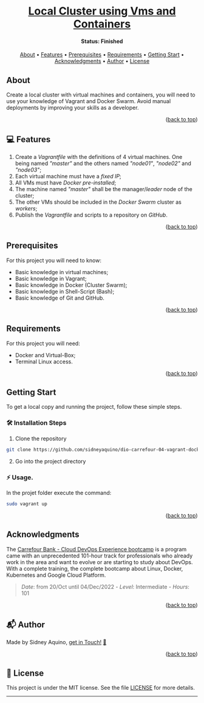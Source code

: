 <a name="readme-top"></a>

<h1 align="center">
  <a href="#">Local Cluster using Vms and Containers</a>
</h1>

<h4 align="center"> 
	 Status: Finished
</h4>

<p align="center">
  <a href="#about">About</a> •
  <a href="#features">Features</a> •
  <a href="#prerequisites">Prerequisites</a> •
  <a href="#requirements">Requirements</a> •
  <a href="#getting-start">Getting Start</a> •
  <a href="#acknowledgments">Acknowledgments</a> •
  <a href="#author">Author</a> •
  <a href="#user-content-license">License</a>
</p>


## About

Create a local cluster with virtual machines and containers, you will need to use your knowledge of Vagrant and Docker Swarm. Avoid manual deployments by improving your skills as a developer.

<p align="right">(<a href="#readme-top">back to top</a>)</p>


## 💻 Features

1. Create a *Vagrantfile* with the definitions of 4 virtual machines. One being named *"master"* and the others named *"node01"*, *"node02"* and *"node03"*; 
2. Each virtual machine must have a *fixed IP*; 
3. All VMs must have *Docker pre-installed*; 
4. The machine named *"master"* shall be the manager/*leader* node of the cluster;
5. The other VMs should be included in the *Docker Swarm* cluster as *workers*;
6. Publish the *Vagrantfile* and scripts to a repository on *GitHub*.

<p align="right">(<a href="#readme-top">back to top</a>)</p>


## Prerequisites

For this project you will need to know:
- Basic knowledge in virtual machines;
- Basic knowledge in Vagrant;
- Basic knowledge in Docker (Cluster Swarm);
- Basic knowledge in Shell-Script (Bash);
- Basic knowledge of Git and GitHub.

<p align="right">(<a href="#readme-top">back to top</a>)</p>


## Requirements

For this project you will need:
- Docker and Virtual-Box;
- Terminal Linux access.

<p align="right">(<a href="#readme-top">back to top</a>)</p>


## Getting Start

To get a local copy and running the project, follow these simple steps.

### 🛠️ Installation Steps
1. Clone the repository
```Bash
git clone https://github.com/sidneyaquino/dio-carrefour-04-vagrant-docker-swarm-iac/tree/main
```
2. Go into the project directory


### :zap: Usage.
In the projet folder execute the command:
```bash
sudo vagrant up
```

<p align="right">(<a href="#readme-top">back to top</a>)</p>


## Acknowledgments
The [Carrefour Bank - Cloud DevOps Experience bootcamp](https://web.dio.me/track/cloud-devops-experience-banco-carrefour) is a program came with an unprecedented 101-hour track for professionals who already work in the area and want to evolve or are starting to study about DevOps. With a complete training, the complete bootcamp about Linux, Docker, Kubernetes and Google Cloud Platform.

>*Date*: from 20/Oct until 04/Dec/2022 - *Level*: Intermediate - *Hours*: 101

<p align="right">(<a href="#readme-top">back to top</a>)</p>



<a name="author"></a>
## :mailbox_with_mail: Author
Made by Sidney Aquino, [get in Touch!](https://de.linkedin.com/in/sidneydeaquino) <a href="https://de.linkedin.com/in/sidneydeaquino" title="Linkein"> :incoming_envelope: </a>

<p align="right">(<a href="#readme-top">back to top</a>)</p>



<a name="user-content-license"></a>
## :memo: License
This project is under the MIT license. See the file [LICENSE](LICENSE.md) for more details.

---
